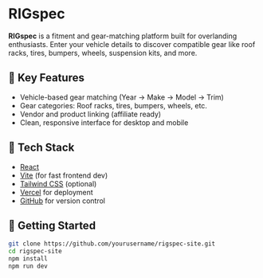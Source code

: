 # RIGspec

**RIGspec** is a fitment and gear-matching platform built for overlanding enthusiasts. Enter your vehicle details to discover compatible gear like roof racks, tires, bumpers, wheels, suspension kits, and more.

## 🚙 Key Features

- Vehicle-based gear matching (Year → Make → Model → Trim)
- Gear categories: Roof racks, tires, bumpers, wheels, etc.
- Vendor and product linking (affiliate ready)
- Clean, responsive interface for desktop and mobile

## 🧰 Tech Stack

- [React](https://reactjs.org/)
- [Vite](https://vitejs.dev/) (for fast frontend dev)
- [Tailwind CSS](https://tailwindcss.com/) (optional)
- [Vercel](https://vercel.com/) for deployment
- [GitHub](https://github.com/) for version control

## 🚀 Getting Started

```bash
git clone https://github.com/yourusername/rigspec-site.git
cd rigspec-site
npm install
npm run dev
